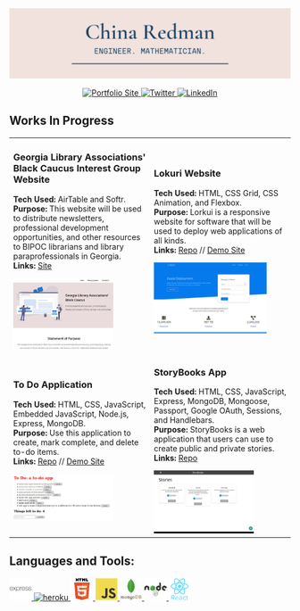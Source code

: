 <a target="_blank" href ="">
    <img src="images/header-engineer-mathematician.png">
</a>

<p align="center">
    <a target="_blank" href="http://www.chinaredman.com/">
        <img src="https://t4.ftcdn.net/jpg/00/70/24/23/240_F_70242300_4a3XCaMUmGgrQxjRFFDrA4cQ4M0dzJVu.jpg" width="40px;" alt="Portfolio Site" />
    </a>
    <a target="_blank" href="https://twitter.com/xcChinaxc">
        <img src="https://img.icons8.com/color/2x/twitter-circled.png" width="45px;"  alt="Twitter" />
    </a>
    <a target="_blank" href="https://linkedin.com/in/china-redman-dev">
        <img src="https://www.flaticon.com/svg/vstatic/svg/145/145807.svg?token=exp=1617737453~hmac=7356228e5a0e42496bff97b1fae3a3af" width="39px'" alt="LinkedIn"/>
    </a>
<p>

## Works In Progress
<table>
    <tr>
        <td width="50%">
            <h3>Georgia Library Associations' Black Caucus Interest Group Website</h3>
            <p> 
                <strong> Tech Used: </strong> AirTable and Softr. <br />
                <strong> Purpose: </strong> This website will be used to distribute newsletters, professional development opportunities, and other resources to BIPOC librarians and library paraprofessionals in Georgia. <br />
                 <strong> Links: </strong> <a target="_blank" href="https://blackcaucusgla.preview.softr.io/?t=1617197530749">Site</a> <br />
            </p>
            <a target="_blank" href="https://blackcaucusgla.preview.softr.io/?t=1617197530749">
                <img src="images/glabcwebsite.jpg" width="75%" alt="screenshot of BCGLA homepage"/>
            </a>
        </td>
        <td width="50%">
            <h3>Lokuri Website</h3>
            <p> 
                <strong> Tech Used: </strong> HTML, CSS Grid, CSS Animation, and Flexbox. <br />
                <strong> Purpose: </strong> Lorkui is a responsive website for software that will be used to deploy web applications of all kinds. <br />
                <strong> Links: </strong>  <a target="_blank" href="https://github.com/xcChinaxc/lokuri-cr-responsive-website">Repo</a> // 
                <a target="_blank" href="https://focused-heisenberg-9d8dca.netlify.app/">Demo Site</a> <br />
            </p>
            <a target="_blank" href="https://focused-heisenberg-9d8dca.netlify.app/">
                <img src="images/lokuri.jpg" width="85%" alt="screenshot of Lokuri homepage"/>
            </a>
        </td>
    </tr>
    <tr>
        <td width="50%">
            <h3>To Do Application</h3>
            <p> 
                <strong> Tech Used: </strong> HTML, CSS, JavaScript, Embedded JavaScript, Node.js, Express, MongoDB. <br />
                <strong> Purpose: </strong> Use this application to create, mark complete, and delete to-do items. <br />
                <strong> Links: </strong>   <a target="_blank" href="https://github.com/xcChinaxc/to-do-app">Repo</a> // 
                <a target="_blank" href="https://cr-to-do-app.herokuapp.com/">Demo Site</a> <br />
            </p>
            <a target="_blank" href="https://cr-to-do-app.herokuapp.com/">
                <img src="images/todoapp.jpg" width="75%" alt="screenshot of the to-do app with random non-important tasks listed"/>
            </a>
        </td>
        <td width="50%">
            <h3>StoryBooks App</h3>
            <p> 
                <strong> Tech Used: </strong> HTML, CSS, JavaScript, Express, MongoDB, Mongoose, Passport, Google OAuth, Sessions, and Handlebars. <br />
                <strong> Purpose: </strong> StoryBooks is a web application that users can use to create public and private stories. <br />
                <strong> Links: </strong>  <a target="_blank" href="https://github.com/xcChinaxc/storybooks">Repo</a>
            </p>
            <a target="_blank" href="https://github.com/xcChinaxc/storybooks">
                <img src="images/storybooks.jpg" width="75%" alt="Screenshot of Storybooks homepage"/>
            </a>
        </td>
    </tr>
            
</table>

## Languages and Tools:
<p align="left"> <a href="https://expressjs.com" target="_blank"> <img src="https://raw.githubusercontent.com/devicons/devicon/master/icons/express/express-original-wordmark.svg" alt="express" width="40" height="40"/> </a> <a href="https://heroku.com" target="_blank"> <img src="https://www.vectorlogo.zone/logos/heroku/heroku-icon.svg" alt="heroku" width="40" height="40"/> </a> <a href="https://www.w3.org/html/" target="_blank"> <img src="https://raw.githubusercontent.com/devicons/devicon/master/icons/html5/html5-original-wordmark.svg" alt="html5" width="40" height="40"/> </a> <a href="https://developer.mozilla.org/en-US/docs/Web/JavaScript" target="_blank"> <img src="https://raw.githubusercontent.com/devicons/devicon/master/icons/javascript/javascript-original.svg" alt="javascript" width="40" height="40"/> </a> <a href="https://www.mongodb.com/" target="_blank"> <img src="https://raw.githubusercontent.com/devicons/devicon/master/icons/mongodb/mongodb-original-wordmark.svg" alt="mongodb" width="40" height="40"/> </a> <a href="https://nodejs.org" target="_blank"> <img src="https://raw.githubusercontent.com/devicons/devicon/master/icons/nodejs/nodejs-original-wordmark.svg" alt="nodejs" width="40" height="40"/> </a> <a href="https://reactjs.org/" target="_blank"> <img src="https://raw.githubusercontent.com/devicons/devicon/master/icons/react/react-original-wordmark.svg" alt="react" width="40" height="40"/> </a> </p>

